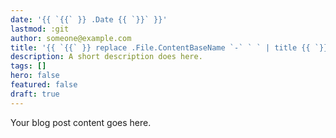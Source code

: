 ```yaml
---
date: '{{ `{{` }} .Date {{ `}}` }}'
lastmod: :git
author: someone@example.com
title: '{{ `{{` }} replace .File.ContentBaseName `-` ` ` | title {{ `}}` }}'
description: A short description does here.
tags: []
hero: false
featured: false
draft: true
---
```


Your blog post content goes here.
